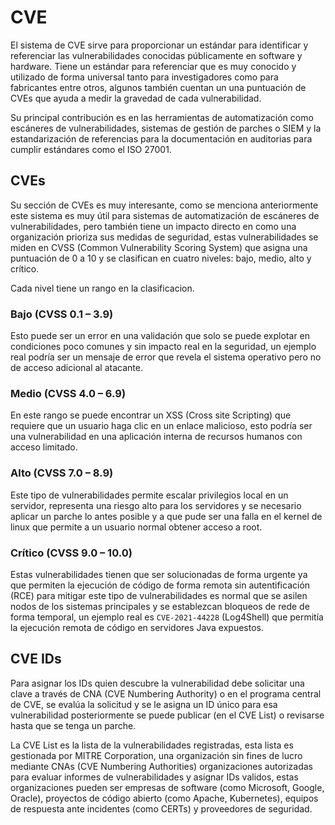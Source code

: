 
# CVE

El sistema de CVE sirve para proporcionar un estándar para identificar y referenciar las vulnerabilidades conocidas públicamente en software y hardware.
Tiene un estándar para referenciar que es muy conocido y utilizado de forma universal tanto para investigadores como para fabricantes entre otros, algunos también cuentan un una puntuación de CVEs que ayuda a medir la gravedad de cada vulnerabilidad.

Su principal contribución es en las herramientas de automatización como escáneres de vulnerabilidades, sistemas de gestión de parches o SIEM y la estandarización de referencias para la documentación en auditorias para cumplir estándares como el ISO 27001.

## CVEs

Su sección de CVEs es muy interesante, como se menciona anteriormente este sistema es muy útil para sistemas de automatización de escáneres de vulnerabilidades, pero también tiene un impacto directo en como una organización prioriza sus medidas de seguridad, estas vulnerabilidades se miden en CVSS (Common Vulnerability Scoring System) que asigna una puntuación de 0 a 10 y se clasifican en cuatro niveles: bajo, medio, alto y crítico.

Cada nivel tiene un rango en la clasificacion.

### Bajo (CVSS 0.1 – 3.9)

Esto puede ser un error en una validación que solo se puede explotar en condiciones poco comunes y sin impacto real en la seguridad, un ejemplo real podría ser un mensaje de error que revela el sistema operativo pero no de acceso adicional al atacante.

### Medio (CVSS 4.0 – 6.9)

En este rango se puede encontrar un XSS (Cross site Scripting) que requiere que un usuario haga clic en un enlace malicioso, esto podría ser una vulnerabilidad en una aplicación interna de recursos humanos con acceso limitado.

### Alto (CVSS 7.0 – 8.9)

Este tipo de vulnerabilidades permite escalar privilegios local en un servidor, representa una riesgo alto para los servidores  y se necesario aplicar un parche lo antes posible y a que pude ser una falla en el kernel de linux que permite a un usuario normal obtener acceso a root.

### Crítico (CVSS 9.0 – 10.0)

Estas vulnerabilidades tienen que ser solucionadas de forma urgente ya que permiten la ejecución de código de forma remota sin autentificación (RCE) para mitigar este tipo de vulnerabilidades es normal que se asilen nodos de los sistemas principales y se establezcan bloqueos de rede de forma temporal, un ejemplo real es `CVE-2021-44228` (Log4Shell) que permitía la ejecución remota de código en servidores Java expuestos.

## CVE IDs

Para asignar los IDs quien descubre la vulnerabilidad debe solicitar una clave a través de CNA (CVE Numbering Authority) o en el programa central de CVE, se evalúa la solicitud y se le asigna un ID único para esa vulnerabilidad posteriormente se puede publicar (en el CVE List) o revisarse hasta que se tenga un parche.

La CVE List es la lista de la vulnerabilidades registradas, esta lista es gestionada por MITRE Corporation, una organización sin fines de lucro mediante CNAs (CVE Numbering Authorities) organizaciones autorizadas para evaluar informes de vulnerabilidades y asignar IDs validos, estas organizaciones pueden ser empresas de software (como Microsoft, Google, Oracle), proyectos de código abierto (como Apache, Kubernetes), equipos de respuesta ante incidentes (como CERTs) y proveedores de seguridad.